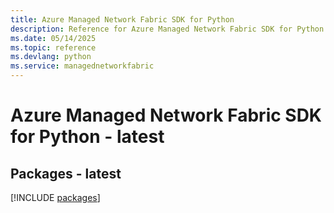 ```yaml
---
title: Azure Managed Network Fabric SDK for Python
description: Reference for Azure Managed Network Fabric SDK for Python
ms.date: 05/14/2025
ms.topic: reference
ms.devlang: python
ms.service: managednetworkfabric
---
```

# Azure Managed Network Fabric SDK for Python - latest
## Packages - latest
[!INCLUDE [packages](managed-network-fabric-index.md)]